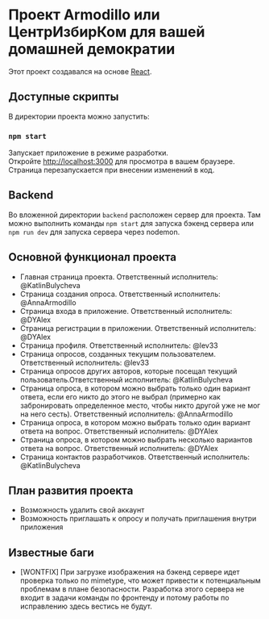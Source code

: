 # Проект Armodillo или ЦентрИзбирКом для вашей домашней демократии

Этот проект создавался на основе [React](https://github.com/facebook/create-react-app).

## Доступные скрипты

В директории проекта можно запустить:

### `npm start`
Запускает приложение в режиме разработки.\
Откройте [http://localhost:3000](http://localhost:3000) для просмотра в вашем браузере.
Страница перезапускается при внесении изменений в код.

## Backend
Во вложенной директории ```backend``` расположен сервер для проекта. Там можно выполнить команды ```npm start``` для запуска бэкенд сервера или ```npm run dev``` для запуска сервера через nodemon. 

## Основной функционал проекта

- Главная страница проекта. Ответственный исполнитель: @KatlinBulycheva
- Страница создания опроса. Ответственный исполнитель: @AnnaArmodillo
- Страница входа в приложение. Ответственный исполнитель: @DYAlex
- Страница регистрации в приложении. Ответственный исполнитель: @DYAlex
- Страница профиля. Ответственный исполнитель: @lev33
- Страница опросов, созданных текущим пользователем. Ответственный исполнитель: @lev33
- Страница опросов других авторов, которые посещал текущий пользователь.Ответственный исполнитель: @KatlinBulycheva
- Страница опроса, в котором можно выбрать только один вариант ответа, если его никто до этого не выбрал (примерно как забронировать определенное место, чтобы никто другой уже не мог на него сесть). Ответственный исполнитель: @AnnaArmodillo
- Страница опроса, в котором можно выбрать только один вариант ответа на вопрос. Ответственный исполнитель: @DYAlex
- Страница опроса, в котором можно выбрать несколько вариантов ответа на вопрос. Ответственный исполнитель: @DYAlex
- Страница контактов разработчиков. Ответственный исполнитель: @KatlinBulycheva

## План развития проекта
- Возможность удалить свой аккаунт
- Возможность приглашать к опросу и получать приглашения внутри приложения

## Известные баги
-  [WONTFIX] При загрузке изображения на бэкенд сервере идет проверка только по mimetype, что может привести к потенциальным проблемам в плане безопасности. Разработка этого сервера не входит в задачи команды по фронтенду и потому работы по исправлению здесь вестись не будут. 